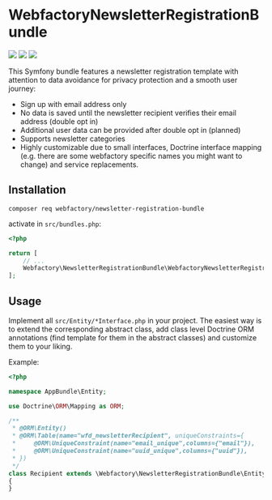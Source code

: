 WebfactoryNewsletterRegistrationBundle
======================================

![](https://github.com/webfactory/WebfactoryNewsletterRegistrationBundle/workflows/Tests/badge.svg)
![](https://github.com/webfactory/WebfactoryNewsletterRegistrationBundle/workflows/Dependencies/badge.svg)
![](https://github.com/webfactory/WebfactoryNewsletterRegistrationBundle/workflows/Coding%20Standards/badge.svg)

This Symfony bundle features a newsletter registration template with attention to data avoidance for privacy
protection and a smooth user journey:

- Sign up with email address only
- No data is saved until the newsletter recipient verifies their email address (double opt in)
- Additional user data can be provided after double opt in (planned)
- Supports newsletter categories
- Highly customizable due to small interfaces, Doctrine interface mapping (e.g. there are some webfactory specific names
  you might want to change) and service replacements.


Installation
------------

    composer req webfactory/newsletter-registration-bundle
    
activate in `src/bundles.php`:

```php
<?php

return [
    // ...
    Webfactory\NewsletterRegistrationBundle\WebfactoryNewsletterRegistrationBundle::class => ['all' => true],
];
```


Usage
-----

Implement all `src/Entity/*Interface.php` in your project. The easiest way is to extend the corresponding abstract
class, add class level Doctrine ORM annotations (find template for them in the abstract classes) and customize them to
your liking.

Example:

```php
<?php

namespace AppBundle\Entity;

use Doctrine\ORM\Mapping as ORM;

/**
 * @ORM\Entity()
 * @ORM\Table(name="wfd_newsletterRecipient", uniqueConstraints={
 *     @ORM\UniqueConstraint(name="email_unique",columns={"email"}),
 *     @ORM\UniqueConstraint(name="uuid_unique",columns={"uuid"}),
 * })
 */
class Recipient extends \Webfactory\NewsletterRegistrationBundle\Entity\Recipient
{
}
```
